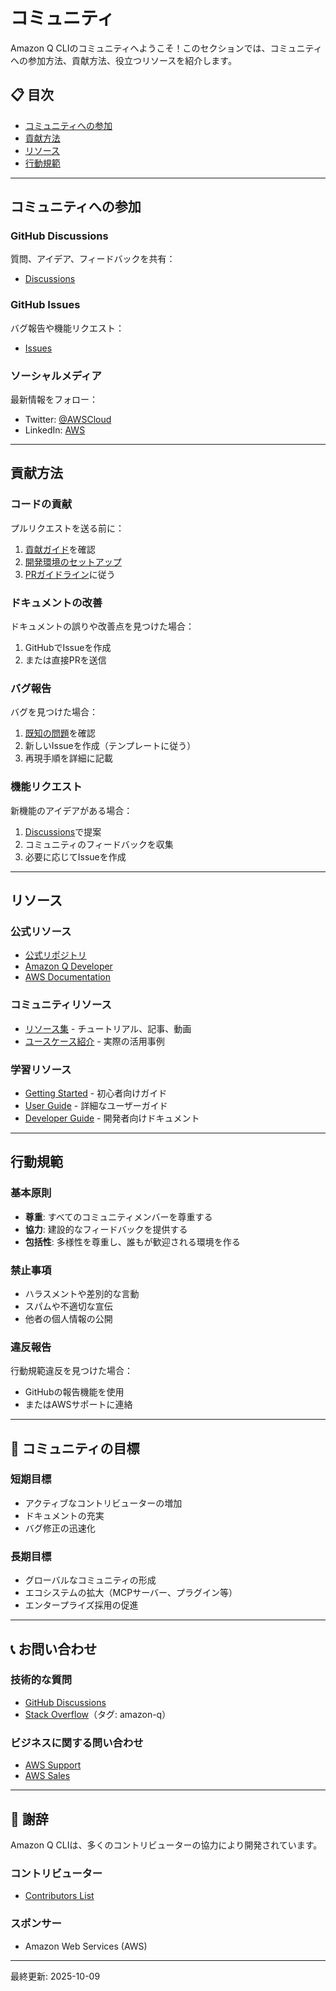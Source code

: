 # コミュニティ

Amazon Q CLIのコミュニティへようこそ！このセクションでは、コミュニティへの参加方法、貢献方法、役立つリソースを紹介します。

## 📋 目次

- [コミュニティへの参加](#コミュニティへの参加)
- [貢献方法](#貢献方法)
- [リソース](#リソース)
- [行動規範](#行動規範)

---

## コミュニティへの参加

### GitHub Discussions
質問、アイデア、フィードバックを共有：
- [Discussions](https://github.com/aws/amazon-q-developer-cli/discussions)

### GitHub Issues
バグ報告や機能リクエスト：
- [Issues](https://github.com/aws/amazon-q-developer-cli/issues)

### ソーシャルメディア
最新情報をフォロー：
- Twitter: [@AWSCloud](https://twitter.com/AWSCloud)
- LinkedIn: [AWS](https://www.linkedin.com/company/amazon-web-services/)

---

## 貢献方法

### コードの貢献
プルリクエストを送る前に：
1. [貢献ガイド](contributing.md)を確認
2. [開発環境のセットアップ](../02_for-developers/contributing/development-setup.md)
3. [PRガイドライン](../02_for-developers/contributing/pull-request-guide.md)に従う

### ドキュメントの改善
ドキュメントの誤りや改善点を見つけた場合：
1. GitHubでIssueを作成
2. または直接PRを送信

### バグ報告
バグを見つけた場合：
1. [既知の問題](https://github.com/aws/amazon-q-developer-cli/issues)を確認
2. 新しいIssueを作成（テンプレートに従う）
3. 再現手順を詳細に記載

### 機能リクエスト
新機能のアイデアがある場合：
1. [Discussions](https://github.com/aws/amazon-q-developer-cli/discussions)で提案
2. コミュニティのフィードバックを収集
3. 必要に応じてIssueを作成

---

## リソース

### 公式リソース
- [公式リポジトリ](https://github.com/aws/amazon-q-developer-cli)
- [Amazon Q Developer](https://aws.amazon.com/q/developer/)
- [AWS Documentation](https://docs.aws.amazon.com/)

### コミュニティリソース
- [リソース集](resources.md) - チュートリアル、記事、動画
- [ユースケース紹介](showcase.md) - 実際の活用事例

### 学習リソース
- [Getting Started](../01_for-users/getting-started/README.md) - 初心者向けガイド
- [User Guide](../01_for-users/README.md) - 詳細なユーザーガイド
- [Developer Guide](../02_for-developers/README.md) - 開発者向けドキュメント

---

## 行動規範

### 基本原則
- **尊重**: すべてのコミュニティメンバーを尊重する
- **協力**: 建設的なフィードバックを提供する
- **包括性**: 多様性を尊重し、誰もが歓迎される環境を作る

### 禁止事項
- ハラスメントや差別的な言動
- スパムや不適切な宣伝
- 他者の個人情報の公開

### 違反報告
行動規範違反を見つけた場合：
- GitHubの報告機能を使用
- またはAWSサポートに連絡

---

## 🎯 コミュニティの目標

### 短期目標
- アクティブなコントリビューターの増加
- ドキュメントの充実
- バグ修正の迅速化

### 長期目標
- グローバルなコミュニティの形成
- エコシステムの拡大（MCPサーバー、プラグイン等）
- エンタープライズ採用の促進

---

## 📞 お問い合わせ

### 技術的な質問
- [GitHub Discussions](https://github.com/aws/amazon-q-developer-cli/discussions)
- [Stack Overflow](https://stackoverflow.com/questions/tagged/amazon-q)（タグ: amazon-q）

### ビジネスに関する問い合わせ
- [AWS Support](https://aws.amazon.com/contact-us/)
- [AWS Sales](https://aws.amazon.com/contact-us/sales-support/)

---

## 🙏 謝辞

Amazon Q CLIは、多くのコントリビューターの協力により開発されています。

### コントリビューター
- [Contributors List](https://github.com/aws/amazon-q-developer-cli/graphs/contributors)

### スポンサー
- Amazon Web Services (AWS)

---

最終更新: 2025-10-09
